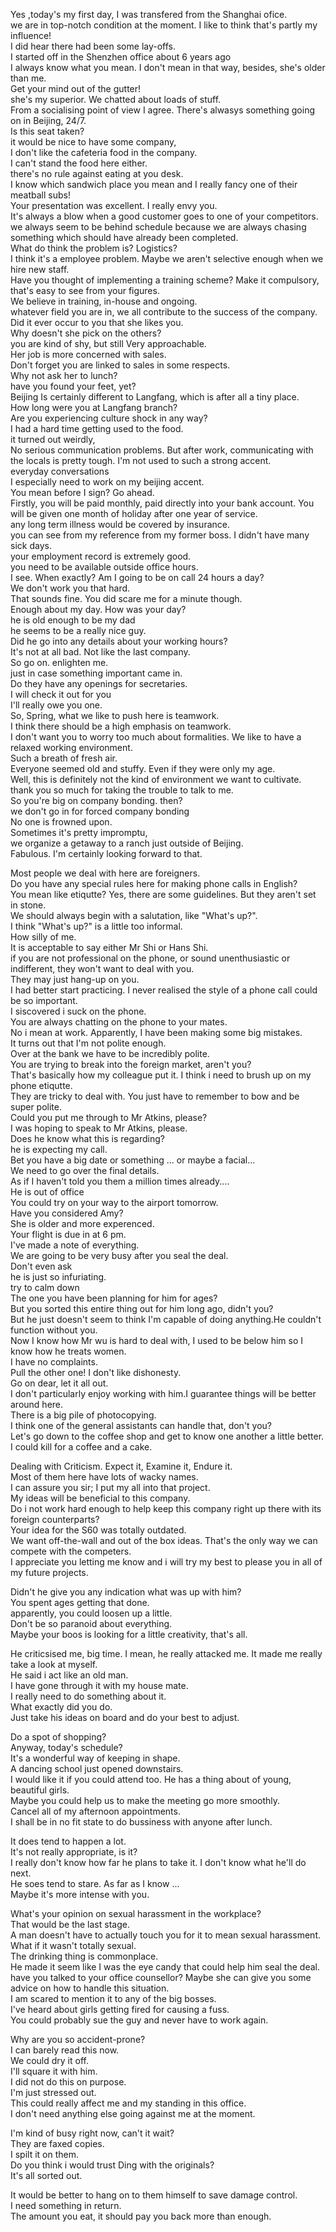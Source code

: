 Yes ,today's my first day, I was transfered from the Shanghai ofice.    <br/>
we are in top-notch condition at the moment. I like to think that's partly my influence!    <br/>
I did hear there had been some lay-offs.     
I started off in the Shenzhen office about 6 years ago    
I always know what you mean. I don't mean in that way, besides, she's older than me.    
Get your mind out of the gutter!     
she's my superior. We chatted about loads of stuff.    
From a socialising point of view I agree. There's alwasys something going on in Beijing, 24/7.    
Is this seat taken?    
it would be nice to have some company,    
I don't like the cafeteria food in the company.    
I can't stand the food here either.    
there's no rule against eating at you desk.     
I know which sandwich place you mean and I really fancy one of their meatball subs!    
Your presentation was excellent. I really envy you.    
It's always a blow when a good customer goes to one of your competitors.    
we always seem to be behind schedule because we are always chasing something which should have already been completed.    
What do think the problem is? Logistics?    
I think it's a employee problem. Maybe we aren't selective enough when we hire new staff.    
Have you thought of implementing a training scheme? Make it compulsory,    
that's easy to see from your figures.     
We believe in training, in-house and ongoing.     
whatever field you are in, we all contribute to the success of the company.    
Did it ever occur to you that she likes you.    
Why doesn't she pick on the others?    
you are kind of shy, but still Very approachable.     
Her job is more concerned with sales.    
Don't forget you are linked to sales in some respects.    
Why not ask her to lunch?     
have you found your feet, yet?    
Beijing Is certainly different to Langfang, which is after all a tiny place.    
How long were you at Langfang branch?    
Are you experiencing culture shock in any way?    
I had a hard time getting used to the food.     
it turned out weirdly,    
No serious communication problems. But after work, communicating with the locals is pretty tough. I'm not used to such a strong accent.    
everyday conversations     
I especially need to work on my beijing accent.    
You mean before I sign? Go ahead.    
Firstly, you will be paid monthly, paid directly into your bank account. You will be given one month of holiday after one year of service.    
any long term illness would be covered by insurance.    
you can see from my reference from my former boss. I didn't have many sick days.    
your employment record is extremely good.     
you need to be available outside office hours.    
I see. When exactly? Am I going to be on call 24 hours a day?    
We don't work you that hard.    
That sounds fine. You did scare me for a minute though.    
Enough about my day. How was your day?    
he is old enough to be my dad    
he seems to be a really nice guy.    
Did he go into any details about your working hours?    
It's not at all bad. Not like the last company.    
So go on. enlighten me.    
just in case something important came in.    
Do they have any openings for secretaries.    
I will check it out for you    
I'll really owe you one.    
So, Spring, what we like to push here is teamwork.     
I think there should be a high emphasis on teamwork.    
I don't want you to worry too much about formalities. We like to have a relaxed working environment.    
Such a breath of fresh air.    
Everyone seemed old and stuffy. Even if they were only my age.    
Well, this is definitely not the kind of environment we want to cultivate.     
thank you so much for taking the trouble to talk to me.    
So you're big on company bonding. then?    
we don't go in for forced company bonding    
No one is frowned upon.     
Sometimes it's pretty impromptu,    
we organize a getaway to a ranch just outside of Beijing.    
Fabulous. I'm certainly looking forward to that.    
  
Most people we deal with here are foreigners.  
Do you have any special rules here for making phone calls in English?  
You mean like etiqutte? Yes, there are some guidelines. But they aren't set in stone.  
We should always begin with a salutation, like "What's up?".  
I think "What's up?" is a little too informal.  
How silly of me.  
It is acceptable to say either Mr Shi or Hans Shi.  
if you are not professional on the phone, or sound unenthusiastic or indifferent, they won't want to deal with you.  
They may just hang-up on you.  
I had better start practicing. I never realised the style of a phone call could be so important.  
I siscovered i suck on the phone.  
You are always chatting on the phone to your mates.  
No i mean at work. Apparently, I have been making some big mistakes.  
It turns out that I'm not polite enough.  
Over at the bank we have to be incredibly polite.  
You are trying to break into the foreign market, aren't you?  
That's basically how my colleague put it. I think i need to brush up on my phone etiqutte.  
They are tricky to deal with. You just have to remember to bow and be super polite.  
Could you  put me through to Mr Atkins, please?  
I was hoping to speak to Mr Atkins, please.  
Does he know what this is regarding?  
he is expecting my call.  
Bet you have a big date or something ... or maybe a facial...    
We need to go over the final details.   
As if I haven't told you them a million times already....  
He is out of office  
You could try on your way to the airport tomorrow.  
Have you considered Amy?  
She is older and more experenced.  
Your flight is due in at 6 pm.   
I've made a note of everything.  
We are going to be very busy after you seal the deal.  
Don't even ask  
he is just so infuriating.  
try to calm down  
The one you have been planning for him for ages?   
But you sorted this entire thing out for him long ago, didn't you?  
But he just doesn't seem to think I'm capable of doing anything.He couldn't function without you.  
Now I know how Mr wu is hard to deal with, I used to be below him so I know how he treats women.   
I have no complaints.  
Pull the other one! I don't like dishonesty.  
Go on dear, let it all out.  
I don't particularly enjoy working with him.I guarantee things will be better around here.  
There is a big pile of photocopying.  
I think one of the general assistants can handle that, don't you?  
Let's go down to the coffee shop and get to know one another a little better.  
I could kill for a coffee and a cake.  
    
Dealing with Criticism. Expect it, Examine it, Endure it.  
Most of them here have lots of wacky names.   
I can assure you sir; I put my all into that project.  
My ideas will be beneficial to this company.  
Do i not work hard enough to help keep this company right up there with its foreign counterparts?  
Your idea for the S60 was totally outdated.  
We want off-the-wall and out of the box ideas. That's the only way we can compete with the competers.   
I appreciate you letting me know and i will try my best to please you in all of my future projects.  

Didn't he give you any indication what was up with him?  
You spent ages getting that done.  
apparently, you could loosen up a little.  
Don't be so paranoid about everything.  
Maybe your boos is looking for a little creativity, that's all.  
  
He criticsised me, big time. I mean, he really attacked me. It made me really take a look at myself.  
He said i act like an old man.  
I have gone through it with my house mate.  
I really need to do something about it.  
What exactly did you do.  
Just take his ideas on board and do your best to adjust.  
  
Do a spot of shopping?  
Anyway, today's schedule?  
It's a wonderful way of keeping in shape.  
A dancing school just opened downstairs.  
I would like it if you could attend too.
He has a thing about of young, beautiful girls.  
Maybe you could help us to make the meeting go more smoothly.  
Cancel all of my afternoon appointments.  
I shall be in no fit state to do bussiness with anyone after lunch.  
   
It does tend to happen a lot.  
It's not really appropriate, is it?  
I really don't know how far he plans to take it. I don't know what he'll do next.  
He soes tend to stare.
As far as I know ...  
Maybe it's more intense with you.  
  
What's your opinion on sexual harassment in the workplace?  
That would be the last stage.  
A man doesn't have to actually touch you for it to mean sexual harassment.  
What if it wasn't totally sexual.  
The drinking thing is commonplace.  
He made it seem like I was the eye candy that could help him seal the deal.  
have you talked to your office counsellor? Maybe she can give you some advice on how to handle this situation.  
I am scared to mention it to any of the big bosses.  
I've heard about girls getting fired for causing a fuss.  
You could probably sue the guy and never have to work again.  
  
Why are you so accident-prone?  
I can barely read this now.  
We could dry it off.  
I'll square it with him.   
I did not do this on purpose.  
I'm just stressed out.  
This could really affect me and my standing in this office.  
I don't need anything else going against me at the moment.  
   
I'm kind of busy right now, can't it wait?  
They are faxed copies.  
I spilt it on them.  
Do you think i would trust Ding with the originals?  
It's all sorted out.  
  
It would be better to hang on to them himself to save damage control.  
I need something in return.  
The amount you eat, it should pay you back more than enough.  
